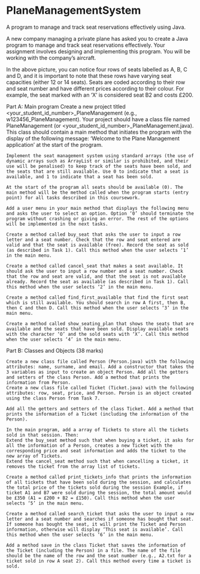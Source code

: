 # PlaneManagementSystem
A program to manage and track seat reservations effectively using Java.

A new company managing a private plane has asked you to create a Java program to manage and track seat reservations effectively. Your assignment involves designing and implementing this program. You will be working with the company’s aircraft.

In the above picture, you can notice four rows of seats labelled as A, B, C and D, and it is important to note that these rows have varying seat capacities (either 12 or 14 seats). Seats are coded according to their row and seat number and have different prices according to their colour. For example, the seat marked with an ‘X’ is considered seat B2 and costs £200.


Part A: Main program
    Create a new project titled <your_student_id_number>_PlaneManagement (e.g., w123456_PlaneManagement). Your project should have a class file named PlaneManagement (or <your_student_id_number>_PlaneManagement.java). This class should contain a main method that initiates the program with the display of the following message: ‘Welcome to the Plane Management application’ at the start of the program.

    Implement the seat management system using standard arrays (the use of dynamic arrays such as ArrayList or similar is prohibited, and their use will be penalised) to keep track of the seats have been sold, and the seats that are still available. Use 0 to indicate that a seat is available, and 1 to indicate that a seat has been sold.

    At the start of the program all seats should be available (0). The main method will be the method called when the program starts (entry point) for all tasks described in this coursework.

    Add a user menu in your main method that displays the following menu and asks the user to select an option. Option ‘0’ should terminate the program without crashing or giving an error. The rest of the options will be implemented in the next tasks.

    Create a method called buy_seat that asks the user to input a row letter and a seat number. Check that the row and seat entered are valid and that the seat is available (free). Record the seat as sold (as described in Task 1). Call this method when the user selects ‘1’ in the main menu.

    Create a method called cancel_seat that makes a seat available. It should ask the user to input a row number and a seat number. Check that the row and seat are valid, and that the seat is not available already. Record the seat as available (as described in Task 1). Call this method when the user selects ‘2’ in the main menu.
    
    Create a method called find_first_available that find the first seat which is still available. You should search in row A first, then B, then C and then D. Call this method when the user selects ‘3’ in the main menu.
    
    Create a method called show_seating_plan that shows the seats that are available and the seats that have been sold. Display available seats with the character ‘O’ and the sold seats with ‘X’. Call this method when the user selects ‘4’ in the main menu.

Part B: Classes and Objects (38 marks)

    Create a new class file called Person (Person.java) with the following attributes: name, surname, and email. Add a constructor that takes the 3 variables as input to create an object Person. Add all the getters and setters of the class Person. Add a method that prints the information from Person.
    Create a new class file called Ticket (Ticket.java) with the following attributes: row, seat, price, and Person. Person is an object created using the class Person from Task 7.

    Add all the getters and setters of the class Ticket. Add a method that prints the information of a Ticket (including the information of the Person).

    In the main program, add a array of Tickets to store all the tickets sold in that session. Then:
    Extend the buy_seat method such that when buying a ticket, it asks for all the information of a Person, creates a new Ticket with the corresponding price and seat information and adds the ticket to the new array of Tickets.
    Extend the cancel_seat method such that when cancelling a ticket, it removes the ticket from the array list of tickets.

    Create a method called print_tickets_info that prints the information of all tickets that have been sold during the session, and calculates the total price of the tickets sold during the session Example, if ticket A1 and B7 were sold during the session, the total amount would be £350 (A1 = £200 + B2 = £150). Call this method when the user selects ‘5’ in the main menu.

    Create a method called search_ticket that asks the user to input a row letter and a seat number and searches if someone has bought that seat. If someone has bought the seat, it will print the Ticket and Person information, otherwise will display ‘This seat is available’. Call this method when the user selects ‘6’ in the main menu.
    
    Add a method save in the class Ticket that saves the information of the Ticket (including the Person) in a file. The name of the file should be the name of the row and the seat number (e.g., A2.txt for a ticket sold in row A seat 2). Call this method every time a ticket is sold.
